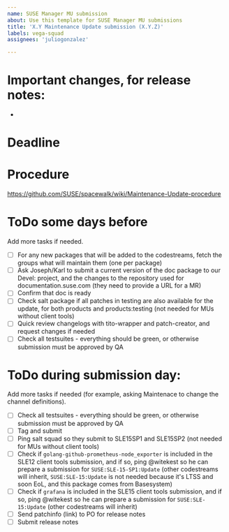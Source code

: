 ```yaml
---
name: SUSE Manager MU submission
about: Use this template for SUSE Manager MU submissions
title: 'X.Y Maintenance Update submission (X.Y.Z)'
labels: vega-squad
assignees: 'juliogonzalez'

---
```


# Important changes, for release notes:

- 

# Deadline

# Procedure

https://github.com/SUSE/spacewalk/wiki/Maintenance-Update-procedure

# ToDo some days before

Add more tasks if needed.

- [ ] For any new packages that will be added to the codestreams, fetch the groups what will maintain them (one per package)
- [ ] Ask Joseph/Karl to submit a current version of the doc package to our Devel: project, and the changes to the repository used for documentation.suse.com (they need to provide a URL for a MR)
- [ ] Confirm that doc is ready
- [ ] Check salt package if all patches in testing are also available for the update, for both products and products:testing (not needed for MUs without client tools)
- [ ] Quick review changelogs with tito-wrapper and patch-creator, and request changes if needed
- [ ] Check all testsuites - everything should be green, or otherwise submission must be approved by QA

# ToDo during submission day:

Add more tasks if needed (for example, asking Maintenace to change the channel definitions).

- [ ] Check all testsuites - everything should be green, or otherwise submission must be approved by QA
- [ ] Tag and submit
- [ ] Ping salt squad so they submit to SLE15SP1 and SLE15SP2 (not needed for MUs without client tools)
- [ ] Check if `golang-github-prometheus-node_exporter` is included in the SLE12 client tools submission, and if so, ping @witekest so he can prepare a submission for `SUSE:SLE-15-SP1:Update` (other codestreams will inherit, `SUSE:SLE-15:Update` is not needed because it's LTSS and soon EoL, and this package comes from Basesystem)
- [ ] Check if `grafana` is included in the SLE15 client tools submission, and if so, ping @witekest so he can prepare a submission for `SUSE:SLE-15:Update` (other codestreams will inherit)
- [ ] Send patchinfo (link) to PO for release notes
- [ ] Submit release notes
